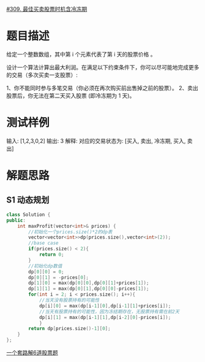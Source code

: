 [#309. 最佳买卖股票时机含冷冻期](https://leetcode-cn.com/problems/best-time-to-buy-and-sell-stock-with-cooldown/)
# 题目描述
给定一个整数数组，其中第 i 个元素代表了第 i 天的股票价格 。​

设计一个算法计算出最大利润。在满足以下约束条件下，你可以尽可能地完成更多的交易（多次买卖一支股票）:

1、你不能同时参与多笔交易（你必须在再次购买前出售掉之前的股票）。
2、卖出股票后，你无法在第二天买入股票 (即冷冻期为 1 天)。


# 测试样例
输入: [1,2,3,0,2]
输出: 3 
解释: 对应的交易状态为: [买入, 卖出, 冷冻期, 买入, 卖出]

# 解题思路
## S1  动态规划
```c++
class Solution {
public:
    int maxProfit(vector<int>& prices) {
        //初始化一个prices.size()*2的dp表
        vector<vector<int>>dp(prices.size(),vector<int>(2));
        //base case
        if(prices.size() < 2){
            return 0;
        }
        //初始化dp数值
        dp[0][0] = 0;
        dp[0][1] = -prices[0];
        dp[1][0] = max(dp[0][0],dp[0][1]+prices[1]);
        dp[1][1] = max(dp[0][1],dp[0][0]-prices[1]);
        for(int i = 2; i < prices.size(); i++){
            //当天没有股票持有的可能性
            dp[i][0] = max(dp[i-1][0],dp[i-1][1]+prices[i]);
            //当天有股票持有的可能性，因为冻结期存在，无股票持有需在前2天
            dp[i][1] = max(dp[i-1][1],dp[i-2][0]-prices[i]);
            }
        return dp[prices.size()-1][0];
    }
};
```

[一个套路解6道股票题](https://leetcode-cn.com/problems/best-time-to-buy-and-sell-stock-with-cooldown/solution/yi-ge-fang-fa-tuan-mie-6-dao-gu-piao-wen-ti-by-lab/)

